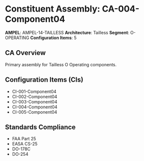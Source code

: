 # Constituent Assembly: CA-004-Component04

**AMPEL**: AMPEL-14-TAILLESS
**Architecture**: Tailless
**Segment**: O-OPERATING
**Configuration Items**: 5

## CA Overview
Primary assembly for Tailless O Operating components.

## Configuration Items (CIs)
- CI-001-Component04
- CI-002-Component04
- CI-003-Component04
- CI-004-Component04
- CI-005-Component04

## Standards Compliance
- FAA Part 25
- EASA CS-25
- DO-178C
- DO-254
